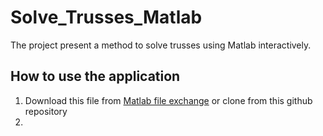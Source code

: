 # Solve_Trusses_Matlab
The project present a method to solve trusses using Matlab interactively.

## How to use the application 
1. Download this file from [Matlab file exchange](https://www.mathworks.com/matlabcentral/fileexchange/134451-interactive-truss-solver) or clone from this github repository
2. 
